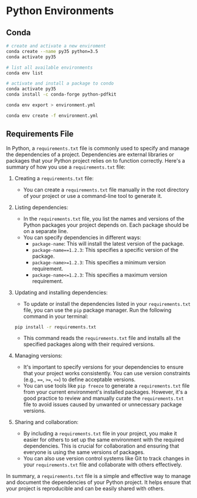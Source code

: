 # Python Environments

## Conda

```sh
# create and activate a new enviroment
conda create --name py35 python=3.5 
conda activate py35
```

```sh
# list all available environments
conda env list
```

```sh
# activate and install a package to condo
conda activate py35
conda install -c conda-forge python-pdfkit
```

```sh
conda env export > environment.yml
```

```sh
conda env create -f environment.yml
```

## Requirements File

In Python, a `requirements.txt` file is commonly used to specify and manage the dependencies of a project. Dependencies are external libraries or packages that your Python project relies on to function correctly. Here's a summary of how you use a `requirements.txt` file:

1. Creating a `requirements.txt` file:
   - You can create a `requirements.txt` file manually in the root directory of your project or use a command-line tool to generate it.

2. Listing dependencies:
   - In the `requirements.txt` file, you list the names and versions of the Python packages your project depends on. Each package should be on a separate line.
   - You can specify dependencies in different ways:
     - `package-name`: This will install the latest version of the package.
     - `package-name==1.2.3`: This specifies a specific version of the package.
     - `package-name>=1.2.3`: This specifies a minimum version requirement.
     - `package-name<=1.2.3`: This specifies a maximum version requirement.

3. Updating and installing dependencies:
   - To update or install the dependencies listed in your `requirements.txt` file, you can use the `pip` package manager. Run the following command in your terminal:

    ```sh
    pip install -r requirements.txt
    ```

   - This command reads the `requirements.txt` file and installs all the specified packages along with their required versions.

4. Managing versions:
   - It's important to specify versions for your dependencies to ensure that your project works consistently. You can use version constraints (e.g., `==`, `>=`, `<=`) to define acceptable versions.
   - You can use tools like `pip freeze` to generate a `requirements.txt` file from your current environment's installed packages. However, it's a good practice to review and manually curate the `requirements.txt` file to avoid issues caused by unwanted or unnecessary package versions.

5. Sharing and collaboration:
   - By including a `requirements.txt` file in your project, you make it easier for others to set up the same environment with the required dependencies. This is crucial for collaboration and ensuring that everyone is using the same versions of packages.
   - You can also use version control systems like Git to track changes in your `requirements.txt` file and collaborate with others effectively.

In summary, a `requirements.txt` file is a simple and effective way to manage and document the dependencies of your Python project. It helps ensure that your project is reproducible and can be easily shared with others.

